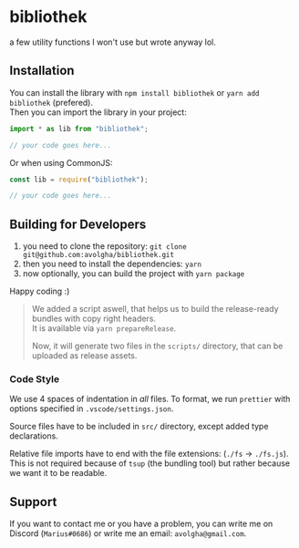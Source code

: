 # bibliothek

a few utility functions I won't use but wrote anyway lol.

## Installation

You can install the library with `npm install bibliothek` or `yarn add bibliothek` (prefered).  
Then you can import the library in your project:

```typescript
import * as lib from "bibliothek";

// your code goes here...
```

Or when using CommonJS:

```javascript
const lib = require("bibliothek");

// your code goes here...
```

## Building for Developers

1. you need to clone the repository: `git clone git@github.com:avolgha/bibliothek.git`
2. then you need to install the dependencies: `yarn`
3. now optionally, you can build the project with `yarn package`

Happy coding :)

> We added a script aswell, that helps us to build the release-ready bundles
> with copy right headers.  
> It is available via `yarn prepareRelease`.
>
> Now, it will generate two files in the `scripts/` directory, that can be
> uploaded as release assets.

### Code Style

We use 4 spaces of indentation in _all_ files.
To format, we run `prettier` with options specified in `.vscode/settings.json`.

Source files have to be included in `src/` directory, except added type
declarations.

Relative file imports have to end with the file extensions: (`./fs` -> `./fs.js`).  
This is not required because of `tsup` (the bundling tool) but rather because
we want it to be readable.

## Support

If you want to contact me or you have a problem, you can write me
on Discord (`Marius#0686`) or write me an email: `avolgha@gmail.com`.
